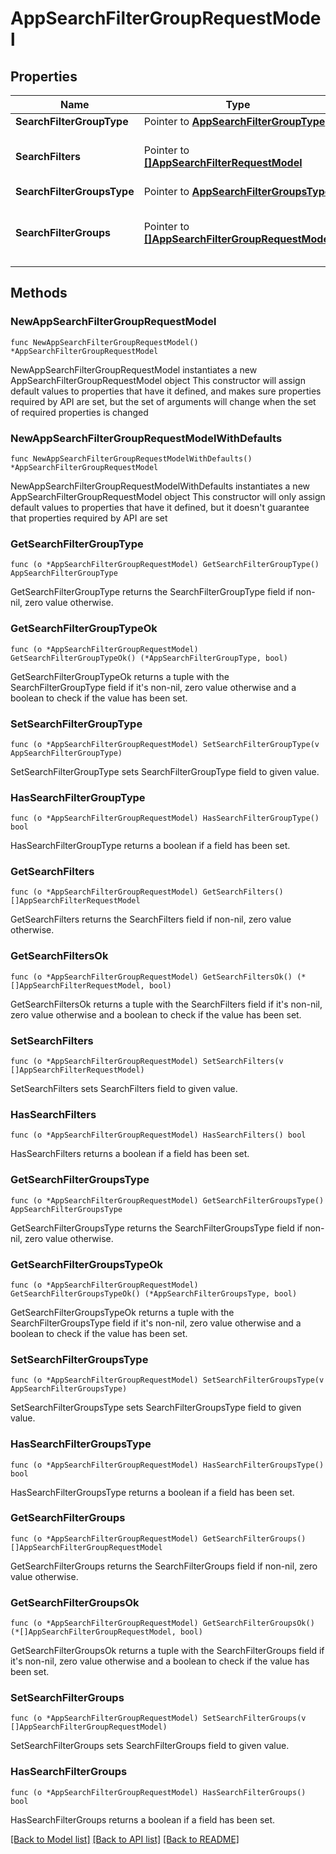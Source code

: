 # AppSearchFilterGroupRequestModel

## Properties

Name | Type | Description | Notes
------------ | ------------- | ------------- | -------------
**SearchFilterGroupType** | Pointer to [**AppSearchFilterGroupType**](AppSearchFilterGroupType.md) |  | [optional] 
**SearchFilters** | Pointer to [**[]AppSearchFilterRequestModel**](AppSearchFilterRequestModel.md) | The search filters in search filter group | [optional] 
**SearchFilterGroupsType** | Pointer to [**AppSearchFilterGroupsType**](AppSearchFilterGroupsType.md) |  | [optional] 
**SearchFilterGroups** | Pointer to [**[]AppSearchFilterGroupRequestModel**](AppSearchFilterGroupRequestModel.md) | The search filter group in search filter groups | [optional] 

## Methods

### NewAppSearchFilterGroupRequestModel

`func NewAppSearchFilterGroupRequestModel() *AppSearchFilterGroupRequestModel`

NewAppSearchFilterGroupRequestModel instantiates a new AppSearchFilterGroupRequestModel object
This constructor will assign default values to properties that have it defined,
and makes sure properties required by API are set, but the set of arguments
will change when the set of required properties is changed

### NewAppSearchFilterGroupRequestModelWithDefaults

`func NewAppSearchFilterGroupRequestModelWithDefaults() *AppSearchFilterGroupRequestModel`

NewAppSearchFilterGroupRequestModelWithDefaults instantiates a new AppSearchFilterGroupRequestModel object
This constructor will only assign default values to properties that have it defined,
but it doesn't guarantee that properties required by API are set

### GetSearchFilterGroupType

`func (o *AppSearchFilterGroupRequestModel) GetSearchFilterGroupType() AppSearchFilterGroupType`

GetSearchFilterGroupType returns the SearchFilterGroupType field if non-nil, zero value otherwise.

### GetSearchFilterGroupTypeOk

`func (o *AppSearchFilterGroupRequestModel) GetSearchFilterGroupTypeOk() (*AppSearchFilterGroupType, bool)`

GetSearchFilterGroupTypeOk returns a tuple with the SearchFilterGroupType field if it's non-nil, zero value otherwise
and a boolean to check if the value has been set.

### SetSearchFilterGroupType

`func (o *AppSearchFilterGroupRequestModel) SetSearchFilterGroupType(v AppSearchFilterGroupType)`

SetSearchFilterGroupType sets SearchFilterGroupType field to given value.

### HasSearchFilterGroupType

`func (o *AppSearchFilterGroupRequestModel) HasSearchFilterGroupType() bool`

HasSearchFilterGroupType returns a boolean if a field has been set.

### GetSearchFilters

`func (o *AppSearchFilterGroupRequestModel) GetSearchFilters() []AppSearchFilterRequestModel`

GetSearchFilters returns the SearchFilters field if non-nil, zero value otherwise.

### GetSearchFiltersOk

`func (o *AppSearchFilterGroupRequestModel) GetSearchFiltersOk() (*[]AppSearchFilterRequestModel, bool)`

GetSearchFiltersOk returns a tuple with the SearchFilters field if it's non-nil, zero value otherwise
and a boolean to check if the value has been set.

### SetSearchFilters

`func (o *AppSearchFilterGroupRequestModel) SetSearchFilters(v []AppSearchFilterRequestModel)`

SetSearchFilters sets SearchFilters field to given value.

### HasSearchFilters

`func (o *AppSearchFilterGroupRequestModel) HasSearchFilters() bool`

HasSearchFilters returns a boolean if a field has been set.

### GetSearchFilterGroupsType

`func (o *AppSearchFilterGroupRequestModel) GetSearchFilterGroupsType() AppSearchFilterGroupsType`

GetSearchFilterGroupsType returns the SearchFilterGroupsType field if non-nil, zero value otherwise.

### GetSearchFilterGroupsTypeOk

`func (o *AppSearchFilterGroupRequestModel) GetSearchFilterGroupsTypeOk() (*AppSearchFilterGroupsType, bool)`

GetSearchFilterGroupsTypeOk returns a tuple with the SearchFilterGroupsType field if it's non-nil, zero value otherwise
and a boolean to check if the value has been set.

### SetSearchFilterGroupsType

`func (o *AppSearchFilterGroupRequestModel) SetSearchFilterGroupsType(v AppSearchFilterGroupsType)`

SetSearchFilterGroupsType sets SearchFilterGroupsType field to given value.

### HasSearchFilterGroupsType

`func (o *AppSearchFilterGroupRequestModel) HasSearchFilterGroupsType() bool`

HasSearchFilterGroupsType returns a boolean if a field has been set.

### GetSearchFilterGroups

`func (o *AppSearchFilterGroupRequestModel) GetSearchFilterGroups() []AppSearchFilterGroupRequestModel`

GetSearchFilterGroups returns the SearchFilterGroups field if non-nil, zero value otherwise.

### GetSearchFilterGroupsOk

`func (o *AppSearchFilterGroupRequestModel) GetSearchFilterGroupsOk() (*[]AppSearchFilterGroupRequestModel, bool)`

GetSearchFilterGroupsOk returns a tuple with the SearchFilterGroups field if it's non-nil, zero value otherwise
and a boolean to check if the value has been set.

### SetSearchFilterGroups

`func (o *AppSearchFilterGroupRequestModel) SetSearchFilterGroups(v []AppSearchFilterGroupRequestModel)`

SetSearchFilterGroups sets SearchFilterGroups field to given value.

### HasSearchFilterGroups

`func (o *AppSearchFilterGroupRequestModel) HasSearchFilterGroups() bool`

HasSearchFilterGroups returns a boolean if a field has been set.


[[Back to Model list]](../README.md#documentation-for-models) [[Back to API list]](../README.md#documentation-for-api-endpoints) [[Back to README]](../README.md)


